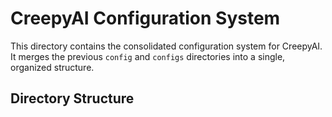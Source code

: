 # CreepyAI Configuration System

This directory contains the consolidated configuration system for CreepyAI. It merges the previous `config` and `configs` directories into a single, organized structure.

## Directory Structure

